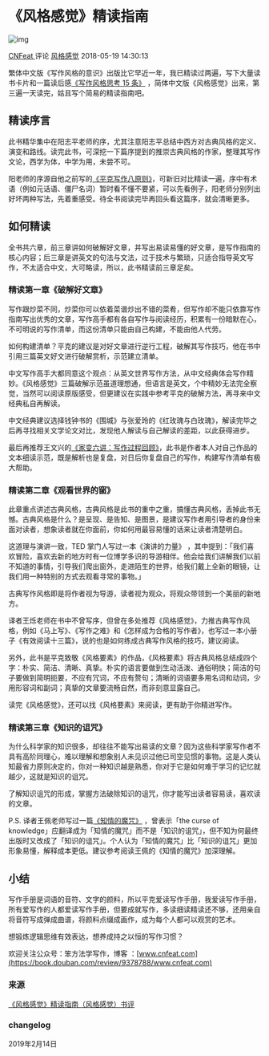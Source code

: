 # 《风格感觉》精读指南

![img](https://img3.doubanio.com/icon/u2614338-4.jpg)

[CNFeat ](https://www.douban.com/people/cnfeat/)评论 [风格感觉](https://book.douban.com/subject/30186025/)   2018-05-19 14:30:13

繁体中文版《写作风格的意识》出版比它早近一年，我已精读过两遍，写下大量读书卡片和一篇读后感[《写作风格思考 15 条》](https://book.douban.com/review/8443136/) ，简体中文版《风格感觉》出来，第三遍一天读完，姑且写个简易的精读指南吧。

## 精读序言

此书精华集中在阳志平老师的序，尤其注意阳志平总结中西方对古典风格的定义、演变和路线。读完此书，可深挖一下篇序提到的推崇古典风格的作家，整理其写作文论，西学为体，中学为用，未尝不可。

阳老师的序源自他之前写的[《平克写作八原则》](https://www.yangzhiping.com/psy/pinker.html)，可新旧对比精读一遍，序中有术语（例如元话语、僵尸名词）暂时看不懂不要紧，可以先看例子，阳老师分别列出好坏两种写法，先着重感受。待全书阅读完毕再回头看这篇序，就会清晰更多。

## 如何精读

全书共六章，前三章讲如何破解好文章，并写出易读易懂的好文章，是写作指南的核心内容；后三章是讲英文的句法与文法，过于技术与繁琐，只适合指导英文写作，不太适合中文，大可略读，所以，此书精读前三章足矣。

### 精读第一章《破解好文章》

写作跟炒菜不同，炒菜你可以依着菜谱炒出不错的菜肴，但写作却不能只依靠写作指南写出优秀的文章，写作高手都有各自写作与阅读经历，积累有一份暗默在心，不可明说的写作清单，而这份清单只能由自己构建，不能由他人代劳。

如何构建清单？平克的建议是对好文章进行逆行工程，破解其写作技巧，他在书中引用三篇英文好文进行破解赏析，示范建立清单。

中文写作高手大都同意这个观点：从英文世界写作方法，从中文经典体会写作精妙。《风格感觉》三篇破解示范虽道理想通，但语言是英文，个中精妙无法完全察觉，当然可以阅读原版感受，但更建议在实践中参考平克的破解方法，再寻来中文经典私自再解读。

中文经典建议选择钱钟书的《围城》与张爱玲的《红玫瑰与白玫瑰》，解读完毕之后再寻找相关文学论文对比，发现他人解读与自己解读的差距，以此获得进步。

最后再推荐王文兴的[《家变六讲：写作过程回顾》](https://book.douban.com/subject/4074680/)，此书是作者本人对自己作品的文本细读示范，既是解析也是复盘，对日后你复盘自己的写作，构建写作清单有极大帮助。

### 精读第二章《观看世界的窗》

此章重点讲述古典风格，古典风格是此书的重中之重，搞懂古典风格，丢掉此书无憾。古典风格是什么？是呈现、是告知、是图景，是建议写作者用引导者的身份来面对读者，想象读者就在你面前，你如何用最容易懂的话来让读者清楚明白。

这道理与演讲一致，TED 掌门人写过一本《演讲的力量》 ，其中提到：「我们喜欢冒险，喜欢去新的地方时有一位博学多识的导游相伴。他会给我们讲解我们以前不知道的事情，引导我们爬出窗外，走进陌生的世界，给我们戴上全新的眼镜，让我们用一种特别的方式去观看寻常的事物。」

古典写作风格即是将作者视为导游，读者视为观众，将观众带领到一个美丽的新地方。

译者王烁老师在书中不曾写序，但曾在多处推荐《风格感觉》，力推古典写作风格，例如《马上写》、《写作之难》和《怎样成为合格的写作者》，也写过一本小册子《有效阅读十三篇》，说的也是如何练成古典写作风格的技巧，建议阅读。 

另外，此书是平克致敬《风格要素》的作品，《风格要素》将古典风格总结成四个字：朴实、简洁、清晰、真挚。朴实的语言要做到生动活泼、通俗明快；简洁的句子要做到简明扼要，不应有冗词，不应有赘句；清晰的词语要多用名词和动词，少用形容词和副词；真挚的文章要流畅自然，而非刻意显露自己。

读完《风格感觉》，还可以找《风格要素》来阅读，更有助于你精进写作。

### 精读第三章《知识的诅咒》

为什么科学家的知识很多，却往往不能写出易读的文章？因为这些科学家写作者不具有高阶同理心，难以理解和想象别人未见识过他已司空见惯的事物。这是人类认知最省力原则决定的，你对一种知识越是熟悉，你对于它是如何难于学习的记忆就越少，这就是知识的诅咒。

了解知识诅咒的形成，掌握方法破除知识的诅咒，你才能写出读者容易读，喜欢读的文章。

P.S. 译者王佩老师写过一篇[《知情的魔咒》](https://zhuanlan.zhihu.com/p/24136450) ，曾表示「the curse of knowledge」应翻译成为「知情的魔咒」而不是「知识的诅咒」，但不知为何最终出版时又改成了「知识的诅咒」。个人认为「知情的魔咒」比「知识的诅咒」更加形象易懂，解释成本更低。建议参考阅读王佩的《知情的魔咒》加深理解。

## 小结

写作手册是词语的音符、文字的颜料，所以平克爱读写作手册，我爱读写作手册，所有爱写作的人都爱读写作手册，但要成就写作，多读细读精读还不够，还用亲自将音符写成弹成曲谱，将颜料点缀成画作，成为每个人都可以观赏的艺术。

想锻炼逻辑思维有效表达，想养成持之以恒的写作习惯？

欢迎关注公众号：笨方法学写作，博客 ：[www.cnfeat.com](https://book.douban.com/review/9378788/www.cnfeat.com) 

### 来源

[《风格感觉》精读指南（风格感觉）书评](https://book.douban.com/review/9378788/)

### changelog
2019年2月14日
